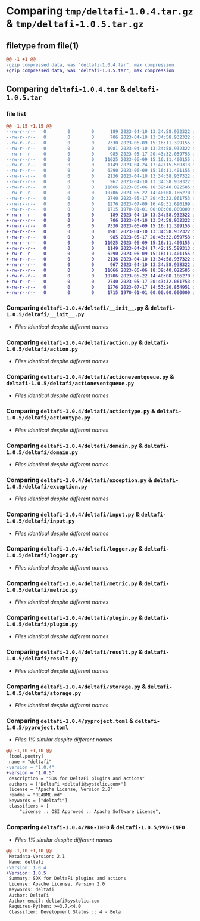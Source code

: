 # Comparing `tmp/deltafi-1.0.4.tar.gz` & `tmp/deltafi-1.0.5.tar.gz`

## filetype from file(1)

```diff
@@ -1 +1 @@
-gzip compressed data, was "deltafi-1.0.4.tar", max compression
+gzip compressed data, was "deltafi-1.0.5.tar", max compression
```

## Comparing `deltafi-1.0.4.tar` & `deltafi-1.0.5.tar`

### file list

```diff
@@ -1,15 +1,15 @@
--rw-r--r--   0        0        0      189 2023-04-10 13:34:58.932322 deltafi-1.0.4/README.md
--rw-r--r--   0        0        0      706 2023-04-10 13:34:58.932322 deltafi-1.0.4/deltafi/__init__.py
--rw-r--r--   0        0        0     7330 2023-06-09 15:16:11.399155 deltafi-1.0.4/deltafi/action.py
--rw-r--r--   0        0        0     1981 2023-04-10 13:34:58.932322 deltafi-1.0.4/deltafi/actioneventqueue.py
--rw-r--r--   0        0        0      985 2023-05-17 20:43:32.059753 deltafi-1.0.4/deltafi/actiontype.py
--rw-r--r--   0        0        0    11025 2023-06-09 15:16:11.400155 deltafi-1.0.4/deltafi/domain.py
--rw-r--r--   0        0        0     1149 2023-04-24 17:42:15.589313 deltafi-1.0.4/deltafi/exception.py
--rw-r--r--   0        0        0     6290 2023-06-09 15:16:11.401155 deltafi-1.0.4/deltafi/input.py
--rw-r--r--   0        0        0     2136 2023-04-10 13:34:58.937322 deltafi-1.0.4/deltafi/logger.py
--rw-r--r--   0        0        0      967 2023-04-10 13:34:58.938322 deltafi-1.0.4/deltafi/metric.py
--rw-r--r--   0        0        0    11666 2023-06-06 18:39:40.022585 deltafi-1.0.4/deltafi/plugin.py
--rw-r--r--   0        0        0    10706 2023-05-22 14:40:08.186270 deltafi-1.0.4/deltafi/result.py
--rw-r--r--   0        0        0     2740 2023-05-17 20:43:32.061753 deltafi-1.0.4/deltafi/storage.py
--rw-r--r--   0        0        0     1276 2023-07-09 16:49:31.696199 deltafi-1.0.4/pyproject.toml
--rw-r--r--   0        0        0     1715 1970-01-01 00:00:00.000000 deltafi-1.0.4/PKG-INFO
+-rw-r--r--   0        0        0      189 2023-04-10 13:34:58.932322 deltafi-1.0.5/README.md
+-rw-r--r--   0        0        0      706 2023-04-10 13:34:58.932322 deltafi-1.0.5/deltafi/__init__.py
+-rw-r--r--   0        0        0     7330 2023-06-09 15:16:11.399155 deltafi-1.0.5/deltafi/action.py
+-rw-r--r--   0        0        0     1981 2023-04-10 13:34:58.932322 deltafi-1.0.5/deltafi/actioneventqueue.py
+-rw-r--r--   0        0        0      985 2023-05-17 20:43:32.059753 deltafi-1.0.5/deltafi/actiontype.py
+-rw-r--r--   0        0        0    11025 2023-06-09 15:16:11.400155 deltafi-1.0.5/deltafi/domain.py
+-rw-r--r--   0        0        0     1149 2023-04-24 17:42:15.589313 deltafi-1.0.5/deltafi/exception.py
+-rw-r--r--   0        0        0     6290 2023-06-09 15:16:11.401155 deltafi-1.0.5/deltafi/input.py
+-rw-r--r--   0        0        0     2136 2023-04-10 13:34:58.937322 deltafi-1.0.5/deltafi/logger.py
+-rw-r--r--   0        0        0      967 2023-04-10 13:34:58.938322 deltafi-1.0.5/deltafi/metric.py
+-rw-r--r--   0        0        0    11666 2023-06-06 18:39:40.022585 deltafi-1.0.5/deltafi/plugin.py
+-rw-r--r--   0        0        0    10706 2023-05-22 14:40:08.186270 deltafi-1.0.5/deltafi/result.py
+-rw-r--r--   0        0        0     2740 2023-05-17 20:43:32.061753 deltafi-1.0.5/deltafi/storage.py
+-rw-r--r--   0        0        0     1276 2023-07-17 14:53:20.854951 deltafi-1.0.5/pyproject.toml
+-rw-r--r--   0        0        0     1715 1970-01-01 00:00:00.000000 deltafi-1.0.5/PKG-INFO
```

### Comparing `deltafi-1.0.4/deltafi/__init__.py` & `deltafi-1.0.5/deltafi/__init__.py`

 * *Files identical despite different names*

### Comparing `deltafi-1.0.4/deltafi/action.py` & `deltafi-1.0.5/deltafi/action.py`

 * *Files identical despite different names*

### Comparing `deltafi-1.0.4/deltafi/actioneventqueue.py` & `deltafi-1.0.5/deltafi/actioneventqueue.py`

 * *Files identical despite different names*

### Comparing `deltafi-1.0.4/deltafi/actiontype.py` & `deltafi-1.0.5/deltafi/actiontype.py`

 * *Files identical despite different names*

### Comparing `deltafi-1.0.4/deltafi/domain.py` & `deltafi-1.0.5/deltafi/domain.py`

 * *Files identical despite different names*

### Comparing `deltafi-1.0.4/deltafi/exception.py` & `deltafi-1.0.5/deltafi/exception.py`

 * *Files identical despite different names*

### Comparing `deltafi-1.0.4/deltafi/input.py` & `deltafi-1.0.5/deltafi/input.py`

 * *Files identical despite different names*

### Comparing `deltafi-1.0.4/deltafi/logger.py` & `deltafi-1.0.5/deltafi/logger.py`

 * *Files identical despite different names*

### Comparing `deltafi-1.0.4/deltafi/metric.py` & `deltafi-1.0.5/deltafi/metric.py`

 * *Files identical despite different names*

### Comparing `deltafi-1.0.4/deltafi/plugin.py` & `deltafi-1.0.5/deltafi/plugin.py`

 * *Files identical despite different names*

### Comparing `deltafi-1.0.4/deltafi/result.py` & `deltafi-1.0.5/deltafi/result.py`

 * *Files identical despite different names*

### Comparing `deltafi-1.0.4/deltafi/storage.py` & `deltafi-1.0.5/deltafi/storage.py`

 * *Files identical despite different names*

### Comparing `deltafi-1.0.4/pyproject.toml` & `deltafi-1.0.5/pyproject.toml`

 * *Files 1% similar despite different names*

```diff
@@ -1,10 +1,10 @@
 [tool.poetry]
 name = "deltafi"
-version = "1.0.4"
+version = "1.0.5"
 description = "SDK for DeltaFi plugins and actions"
 authors = ["DeltaFi <deltafi@systolic.com>"]
 license = "Apache License, Version 2.0"
 readme = "README.md"
 keywords = ["deltafi"]
 classifiers = [
     "License :: OSI Approved :: Apache Software License",
```

### Comparing `deltafi-1.0.4/PKG-INFO` & `deltafi-1.0.5/PKG-INFO`

 * *Files 1% similar despite different names*

```diff
@@ -1,10 +1,10 @@
 Metadata-Version: 2.1
 Name: deltafi
-Version: 1.0.4
+Version: 1.0.5
 Summary: SDK for DeltaFi plugins and actions
 License: Apache License, Version 2.0
 Keywords: deltafi
 Author: DeltaFi
 Author-email: deltafi@systolic.com
 Requires-Python: >=3.7,<4.0
 Classifier: Development Status :: 4 - Beta
```

